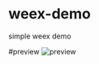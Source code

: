 # weex-demo
simple weex demo

#preview
![preview](https://github.com/hilongjw/weex-demo/blob/master/preview.gif)